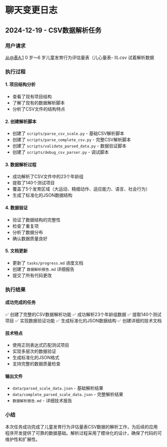 # 聊天变更日志

## 2024-12-19 - CSV数据解析任务

### 用户请求
从@表A.1  0 岁～6 岁儿童发育行为评估量表（儿心量表- Ⅱ).csv 试着解析数据

### 执行过程

#### 1. 项目结构分析
- 查看了现有项目结构
- 了解了现有的数据解析脚本
- 分析了CSV文件的结构特点

#### 2. 创建解析脚本
- 创建了 `scripts/parse_csv_scale.py` - 基础CSV解析脚本
- 创建了 `scripts/parse_complete_csv.py` - 完整CSV解析脚本
- 创建了 `scripts/validate_parsed_data.py` - 数据验证脚本
- 创建了 `scripts/debug_csv_parser.py` - 调试脚本

#### 3. 数据解析过程
- 成功解析了CSV文件中的23个年龄组
- 提取了140个测试项目
- 覆盖了5个发育区域（大运动、精细动作、适应能力、语言、社会行为）
- 生成了标准化的JSON数据结构

#### 4. 数据验证
- 验证了数据结构的完整性
- 检查了重复项
- 分析了数据分布
- 确认数据质量良好

#### 5. 文档更新
- 更新了 `tasks/progress.md` 进度文档
- 创建了 `数据解析报告.md` 详细报告
- 提交了所有代码更改

### 执行结果

#### 成功完成的任务
✅ 创建了完整的CSV数据解析功能
✅ 成功解析23个年龄组数据
✅ 提取140个测试项目
✅ 实现数据验证功能
✅ 生成标准化的JSON数据结构
✅ 创建详细的技术文档

#### 技术特点
- 使用正则表达式匹配测试项目
- 实现多层次的数据验证
- 生成标准化的JSON格式
- 支持完整的数据质量检查

#### 输出文件
- `data/parsed_scale_data.json` - 基础解析结果
- `data/complete_parsed_scale_data.json` - 完整解析结果
- `数据解析报告.md` - 详细技术报告

### 小结
本次任务成功完成了儿童发育行为评估量表CSV数据的解析工作，为后续的应用程序开发提供了可靠的数据基础。解析过程采用了模块化的设计，确保了代码的可维护性和扩展性。 